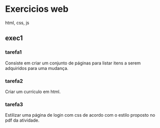 # Exercicios web

html, css, js

## exec1

### tarefa1

Consiste em criar um conjunto de páginas para listar itens a serem adquiridos para uma mudança.

### tarefa2

Criar um currículo em html.

### tarefa3

Estilizar uma página de login com css de acordo com o estilo proposto no pdf da atividade.
